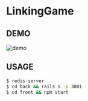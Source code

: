 # LinkingGame

## DEMO

![demo](./demo.gif)

## USAGE

```zsh
$ redis-server
$ cd back && rails s -p 3001
$ cd front && npm start
```
